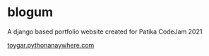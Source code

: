 # blogum

A django based portfolio website created for Patika CodeJam 2021

[toygar.pythonanaywhere.com](toygar.pythonanaywhere.com)
